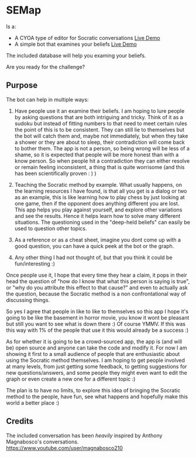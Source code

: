 # SEMap

Is a:
* A CYOA type of editor for Socratic conversations [Live Demo](http://semap.duckdns.org/)
* A simple bot that examines your beliefs [Live Demo](http://semap.duckdns.org/BeliefExplorer.html)

The included database will help you examing your beliefs. 

Are you ready for the challenge?

## Purpose

The bot can help in multiple ways:

1) Have people use it an examine their beliefs. I am hoping to lure people by asking questions that are both intriguing and tricky. Think of it as a sudoku but instead of fitting numbers to that need to meet certain rules the point of this is to be consistent. They can still lie to themselves but the bot will catch them and, maybe not immediately, but when they take a shower or they are about to sleep, their contradiction will come back to bother them. The app is not a person, so being wrong will be less of a shame, so it is expected that people will be more honest than with a know person. So when people hit a contradiction they can either resolve or remain feeling inconsistent, a thing that is quite worrisome (and this has been scientifically proven : ) )

2) Teaching the Socratic method by example. What usually happens, on the learning resources I have found, is that all you get is a dialog or two as an example, this is like learning how to play chess by just looking at one game, then if the opponent does anything different you are lost. This app helps you play against yourself, and explore other variations and see the results. Hence it helps learn how to solve many different situations. The questioning used in the "deep-held beliefs" can easily be used to question other topics.

3) As a reference or as a cheat sheet, imagine you dont come up with a good question, you can have a quick peek at the bot or the graph.

4) Any other thing I had not thought of, but that you think it could be fun/interesting :)

Once people use it, I hope that every time they hear a claim, it pops in their head the question of "how do I know that what this person is saying is true", or "why do you attribute this effect to that cause?" and even to actually ask the question, because the Socratic method is a non confrontational way of discussing things.

So yes I agree that people in like to like to themselves so this app I hope it's going to be like the basement in horror movie, you know it wont be pleasant but still you want to see what is down there :) Of course YMMV. If this was this way with 1% of the people that use it this would already be a success :)

As for whether it is going to be a crowd-sourced app, the app is (and will be) open source and anyone can take the code and modify it. For now I am showing it first to a small audience of people that are enthusiastic about using the Socratic method themselves. I am hoping to get people involved at many levels, from just getting some feedback, to getting suggestions for new questions/answers, and some people they might even want to edit the graph or even create a new one for a different topic :) 

The plan is to have no limits, to explore this idea of bringing the Socratic method to the people, have fun, see what happens and hopefully make this world a better place :)

## Credits

The included conversation has been *heavily* inspired by Anthony Magnabosco's conversations. https://www.youtube.com/user/magnabosco210 
